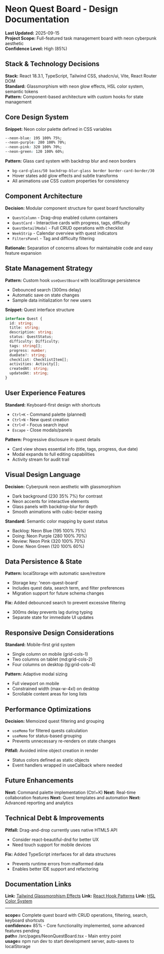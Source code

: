 # Neon Quest Board - Design Documentation

**Last Updated:** 2025-09-15  
**Project Scope:** Full-featured task management board with neon cyberpunk aesthetic  
**Confidence Level:** High (85%)

## Stack & Technology Decisions

**Stack:** React 18.3.1, TypeScript, Tailwind CSS, shadcn/ui, Vite, React Router DOM  
**Standard:** Glassmorphism with neon glow effects, HSL color system, semantic tokens  
**Pattern:** Component-based architecture with custom hooks for state management  

## Core Design System

**Snippet:** Neon color palette defined in CSS variables
```css
--neon-blue: 195 100% 75%;
--neon-purple: 280 100% 70%;
--neon-pink: 320 100% 70%;
--neon-green: 120 100% 60%;
```

**Pattern:** Glass card system with backdrop blur and neon borders
- `bg-card-glass/50 backdrop-blur-glass border border-card-border/30`
- Hover states add glow effects and subtle transforms
- All animations use CSS custom properties for consistency

## Component Architecture

**Decision:** Modular component structure for quest board functionality
- `QuestColumn` - Drag-drop enabled column containers
- `QuestCard` - Interactive cards with progress, tags, difficulty
- `QuestDetailModal` - Full CRUD operations with checklist
- `WeekStrip` - Calendar overview with quest indicators
- `FiltersPanel` - Tag and difficulty filtering

**Rationale:** Separation of concerns allows for maintainable code and easy feature expansion

## State Management Strategy

**Pattern:** Custom hook `useQuestBoard` with localStorage persistence
- Debounced search (300ms delay)
- Automatic save on state changes
- Sample data initialization for new users

**Snippet:** Quest interface structure
```typescript
interface Quest {
  id: string;
  title: string;
  description: string;
  status: QuestStatus;
  difficulty: Difficulty;
  tags: string[];
  progress: number;
  dueDate?: string;
  checklist: ChecklistItem[];
  activities: Activity[];
  createdAt: string;
  updatedAt: string;
}
```

## User Experience Features

**Standard:** Keyboard-first design with shortcuts
- `Ctrl+K` - Command palette (planned)
- `Ctrl+N` - New quest creation
- `Ctrl+F` - Focus search input
- `Escape` - Close modals/panels

**Pattern:** Progressive disclosure in quest details
- Card view shows essential info (title, tags, progress, due date)
- Modal expands to full editing capabilities
- Activity stream for audit trail

## Visual Design Language

**Decision:** Cyberpunk neon aesthetic with glassmorphism
- Dark background (230 35% 7%) for contrast
- Neon accents for interactive elements
- Glass panels with backdrop-blur for depth
- Smooth animations with cubic-bezier easing

**Standard:** Semantic color mapping by quest status
- Backlog: Neon Blue (195 100% 75%)
- Doing: Neon Purple (280 100% 70%)
- Review: Neon Pink (320 100% 70%)
- Done: Neon Green (120 100% 60%)

## Data Persistence & State

**Pattern:** localStorage with automatic save/restore
- Storage key: 'neon-quest-board'
- Includes quest data, search term, and filter preferences
- Migration support for future schema changes

**Fix:** Added debounced search to prevent excessive filtering
- 300ms delay prevents lag during typing
- Separate state for immediate UI updates

## Responsive Design Considerations

**Standard:** Mobile-first grid system
- Single column on mobile (grid-cols-1)
- Two columns on tablet (md:grid-cols-2)
- Four columns on desktop (lg:grid-cols-4)

**Pattern:** Adaptive modal sizing
- Full viewport on mobile
- Constrained width (max-w-4xl) on desktop
- Scrollable content areas for long lists

## Performance Optimizations

**Decision:** Memoized quest filtering and grouping
- `useMemo` for filtered quests calculation
- `useMemo` for status-based grouping
- Prevents unnecessary re-renders on state changes

**Pitfall:** Avoided inline object creation in render
- Status colors defined as static objects
- Event handlers wrapped in useCallback where needed

## Future Enhancements

**Next:** Command palette implementation (Ctrl+K)
**Next:** Real-time collaboration features
**Next:** Quest templates and automation
**Next:** Advanced reporting and analytics

## Technical Debt & Improvements

**Pitfall:** Drag-and-drop currently uses native HTML5 API
- Consider react-beautiful-dnd for better UX
- Need touch support for mobile devices

**Fix:** Added TypeScript interfaces for all data structures
- Prevents runtime errors from malformed data
- Enables better IDE support and refactoring

## Documentation Links

**Link:** [Tailwind Glassmorphism Effects](https://tailwindcss.com/docs/backdrop-blur)
**Link:** [React Hook Patterns](https://react.dev/reference/react/hooks)
**Link:** [HSL Color System](https://developer.mozilla.org/en-US/docs/Web/CSS/color_value/hsl)

---

**scope=** Complete quest board with CRUD operations, filtering, search, keyboard shortcuts  
**confidence=** 85% - Core functionality implemented, some advanced features pending  
**path=** /src/pages/NeonQuestBoard.tsx - Main entry point  
**usage=** npm run dev to start development server, auto-saves to localStorage